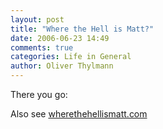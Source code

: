 ```yaml
---
layout: post
title: "Where the Hell is Matt?"
date: 2006-06-23 14:49
comments: true
categories: Life in General
author: Oliver Thylmann
---
```



There you go:



Also see [wherethehellismatt.com](http://www.wherethehellismatt.com/)


